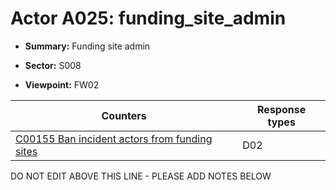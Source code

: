 # Actor A025: funding_site_admin

* **Summary:** Funding site admin

* **Sector:** S008

* **Viewpoint:** FW02


| Counters | Response types |
| -------- | -------------- |
| [C00155 Ban incident actors from funding sites](../generated_pages/counters/C00155.md) | D02 |


DO NOT EDIT ABOVE THIS LINE - PLEASE ADD NOTES BELOW